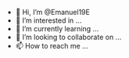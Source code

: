 - 👋 Hi, I’m @Emanuel19E
- 👀 I’m interested in ...
- 🌱 I’m currently learning ...
- 💞️ I’m looking to collaborate on ...
- 📫 How to reach me ...

<!---
Emanuel19E/Emanuel19E is a ✨ special ✨ repository because its `README.md` (this file) appears on your GitHub profile.
You can click the Preview link to take a look at your changes.
--->
